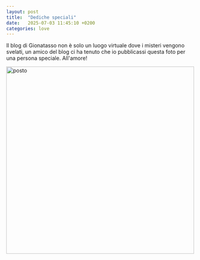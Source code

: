 ```yaml
---
layout: post
title:  "Dediche speciali"
date:   2025-07-03 11:45:10 +0200
categories: love
---
```


Il blog di Gionatasso non è solo un luogo virtuale dove i misteri vengono svelati, un amico del blog ci ha tenuto che io pubblicassi questa foto per una persona speciale. All'amore!

<img src="https://frapiocov.github.io/leggere-morra/assets/images/cuore_segnato.jpg" alt="posto" width="500"/>